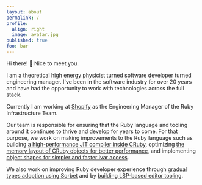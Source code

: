 ```yaml
---
layout: about
permalink: /
profile:
  align: right
  image: avatar.jpg
published: true
foo: bar
---
```


Hi there! 👋 Nice to meet you.

I am a theoretical high energy physicist turned software developer turned engineering manager. I've been in the software industry for over 20 years and have had the opportunity to work with technologies across the full stack.

Currently I am working at [Shopify](https://shopify.com) as the Engineering Manager of the Ruby Infrastructure Team.

Our team is responsible for ensuring that the Ruby language and tooling around it continues to thrive and develop for years to come. For that purpose, we work on making improvements to the Ruby language such as building [a high-performance JIT compiler inside CRuby](https://speed.yjit.org), optimizing [the memory layout of CRuby objects for better performance](https://rubykaigi.org/2021-takeout/presentations/peterzhu2118.html), and implementing [object shapes for simpler and faster ivar access](https://rubykaigi.org/2021-takeout/presentations/chrisgseaton.html).

We also work on improving Ruby developer experience through [gradual types adoption using Sorbet](https://shopify.engineering/rubyconf-2021-the-talks-you-might-have-missed#:~:text=Gradual%20Typing%20in%20Ruby%E2%80%93A%20Three%20Year%20Retrospective) and by [building LSP-based editor tooling](https://marketplace.visualstudio.com/publishers/Shopify).
